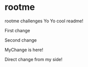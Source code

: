 # rootme
rootme challenges
Yo Yo cool readme!

First change

Second change

MyChange is here!

Direct change from my side!
